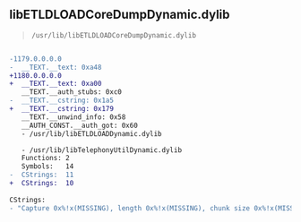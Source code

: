 ## libETLDLOADCoreDumpDynamic.dylib

> `/usr/lib/libETLDLOADCoreDumpDynamic.dylib`

```diff

-1179.0.0.0.0
-  __TEXT.__text: 0xa48
+1180.0.0.0.0
+  __TEXT.__text: 0xa00
   __TEXT.__auth_stubs: 0xc0
-  __TEXT.__cstring: 0x1a5
+  __TEXT.__cstring: 0x179
   __TEXT.__unwind_info: 0x58
   __AUTH_CONST.__auth_got: 0x60
   - /usr/lib/libETLDLOADDynamic.dylib

   - /usr/lib/libTelephonyUtilDynamic.dylib
   Functions: 2
   Symbols:   14
-  CStrings:  11
+  CStrings:  10
 
CStrings:
- "Capture 0x%!x(MISSING), length 0x%!x(MISSING), chunk size 0x%!x(MISSING)\n"

```
